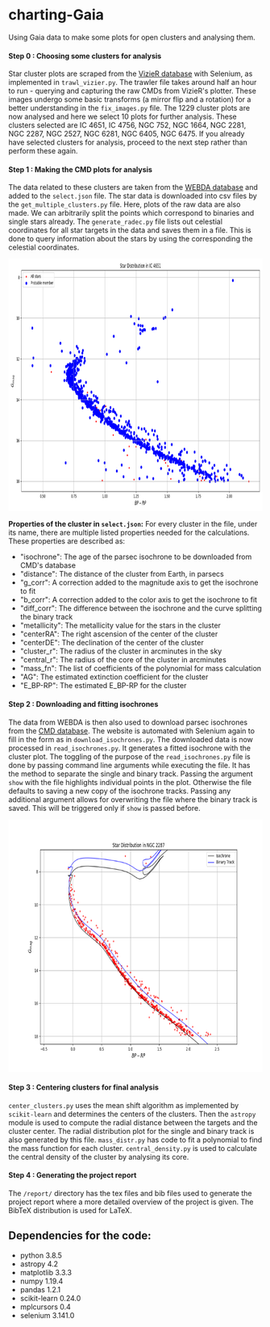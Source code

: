 # charting-Gaia

Using Gaia data to make some plots for open clusters and analysing them. 

#### Step 0 : Choosing some clusters for analysis
Star cluster plots are scraped from the [VizieR database](http://vizier.u-strasbg.fr/viz-bin/VizieR) with Selenium, as implemented in `trawl_vizier.py`. The trawler file takes around half an hour to run - querying and capturing the raw CMDs from VizieR's plotter. These images undergo some basic transforms (a mirror flip and a rotation) for a better understanding in the `fix_images.py` file. The 1229 cluster plots are now analysed and here we select 10 plots for further analysis. These clusters selected are IC 4651, IC 4756, NGC 752, NGC 1664, NGC 2281, NGC 2287, NGC 2527, NGC 6281, NGC 6405, NGC 6475. If you already have selected clusters for analysis, proceed to the next step rather than perform these again.

#### Step 1 : Making the CMD plots for analysis
The data related to these clusters are taken from the [WEBDA database](https://webda.physics.muni.cz/navigation.html) and added to the `select.json` file. The star data is downloaded into csv files by the `get_multiple_clusters.py` file. Here, plots of the raw data are also made. We can arbitrarily split the points which correspond to binaries and single stars already. The `generate_radec.py` file lists out celestial coordinates for all star targets in the data and saves them in a file. This is done to query information about the stars by using the corresponding the celestial coordinates. 

<img src="https://raw.githubusercontent.com/sbalan7/charting-Gaia/main/report/imgs/IC%204651.png" alt="Raw Plot" height="500"/>

**Properties of the cluster in `select.json`:**
For every cluster in the file, under its name, there are multiple listed properties needed for the calculations. These properties are described as:
* "isochrone": The age of the parsec isochrone to be downloaded from CMD's database
* "distance": The distance of the cluster from Earth, in parsecs
* "g_corr": A correction added to the magnitude axis to get the isochrone to fit
* "b_corr": A correction added to the color axis to get the isochrone to fit
* "diff_corr": The difference between the isochrone and the curve splitting the binary track
* "metallicity": The metallicity value for the stars in the cluster
* "centerRA": The right ascension of the center of the cluster
* "centerDE": The declination of the center of the cluster
* "cluster_r": The radius of the cluster in arcminutes in the sky
* "central_r": The radius of the core of the cluster in arcminutes
* "mass_fn": The list of coefficients of the polynomial for mass calculation
* "AG": The estimated extinction coefficient for the cluster
* "E_BP-RP": The estimated E_BP-RP for the cluster

#### Step 2 : Downloading and fitting isochrones
The data from WEBDA is then also used to download parsec isochrones from the [CMD database](http://stev.oapd.inaf.it/cgi-bin/cmd). The website is automated with Selenium again to fill in the form as in `download_isochrones.py`. The downloaded data is now processed in `read_isochrones.py`. It generates a fitted isochrone with the cluster plot. The toggling of the purpose of the `read_isochrones.py` file is done by passing command line arguments while executing the file. It has the method to separate the single and binary track. Passing the argument `show` with the file highlights individual points in the plot. Otherwise the file defaults to saving a new copy of the isochrone tracks. Passing any additional argument allows for overwriting the file where the binary track is saved. This will be triggered only if `show` is passed before. 

<img src="https://raw.githubusercontent.com/sbalan7/charting-Gaia/main/report/imgs/NGC%202287.png" alt="Fitted Isochrone" height="500"/>

#### Step 3 : Centering clusters for final analysis
`center_clusters.py` uses the mean shift algorithm as implemented by `scikit-learn` and determines the centers of the clusters. Then the `astropy` module is used to compute the radial distance between the targets and the cluster center. The radial distribution plot for the single and binary track is also generated by this file. `mass_distr.py` has code to fit a polynomial to find the mass function for each cluster. `central_density.py` is used to calculate the central density of the cluster by analysing its core.

#### Step 4 : Generating the project report
The `/report/` directory has the tex files and bib files used to generate the project report where a more detailed overview of the project is given. The BibTeX distribution is used for LaTeX.


## Dependencies for the code:
* python 3.8.5
* astropy 4.2
* matplotlib 3.3.3
* numpy 1.19.4
* pandas 1.2.1
* scikit-learn 0.24.0
* mplcursors 0.4
* selenium 3.141.0

